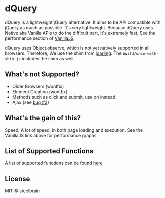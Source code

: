 dQuery
===================

dQuery is a lightweight jQuery alternative. It aims to be API compatible with jQuery as much as possible.
It's very lightweight. Because dQuery uses Native aka Vanilla APIs to do the difficult part, It's extremely fast,
See the performance section of [VanillaJS][1].

dQuery uses Object.observe, which is not yet natively supported in all browsers. Therefore, We use the shim from [jdarling][2].
The `build/main-with-shim.js` includes the shim as well.

## What's not Supported?
 * Older Browsers (wontfix)
 * Element Creation (wontfix)
 * Methods such as click and submit, use on instead
 * Ajax (see [bug #3][3])

## What's the gain of this?
Speed, A lot of speed, in both page loading and execution. See the VanillaJS link above for performance graphs.

## List of Supported Functions
A list of supported functions can be found [here](https://github.com/dQuery/dQuery/issues/12)

## License

MIT © steelbrain

[1]:http://vanilla-js.com/
[2]:https://github.com/jdarling/Object.observe
[3]:https://github.com/dQuery/dQuery/issues/3
